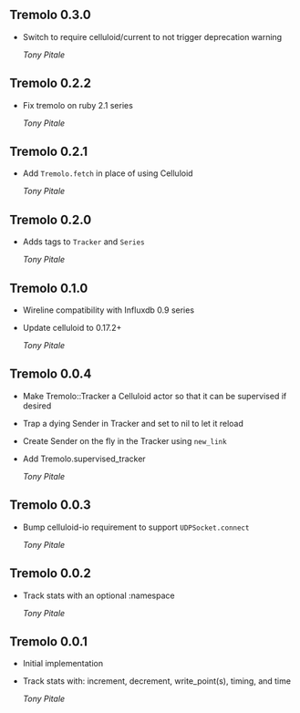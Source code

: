 ## Tremolo 0.3.0 ##

*   Switch to require celluloid/current to not trigger deprecation warning

    *Tony Pitale*

## Tremolo 0.2.2 ##

*   Fix tremolo on ruby 2.1 series

    *Tony Pitale*

## Tremolo 0.2.1 ##

*   Add `Tremolo.fetch` in place of using Celluloid

    *Tony Pitale*

## Tremolo 0.2.0 ##

*   Adds tags to `Tracker` and `Series`

    *Tony Pitale*

## Tremolo 0.1.0 ##

*   Wireline compatibility with Influxdb 0.9 series
*   Update celluloid to 0.17.2+

    *Tony Pitale*

## Tremolo 0.0.4 ##

*   Make Tremolo::Tracker a Celluloid actor so that it can be supervised if desired
*   Trap a dying Sender in Tracker and set to nil to let it reload
*   Create Sender on the fly in the Tracker using `new_link`
*   Add Tremolo.supervised_tracker

    *Tony Pitale*

## Tremolo 0.0.3 ##

*   Bump celluloid-io requirement to support `UDPSocket.connect`

    *Tony Pitale*

## Tremolo 0.0.2 ##

*   Track stats with an optional :namespace

    *Tony Pitale*

## Tremolo 0.0.1 ##

*   Initial implementation
*   Track stats with: increment, decrement, write_point(s), timing, and time

    *Tony Pitale*
